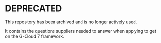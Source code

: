 # DEPRECATED

This repository has been archived and is no longer actively used.

It contains the questions suppliers needed to answer when applying to get on the G-Cloud 7 framework.
